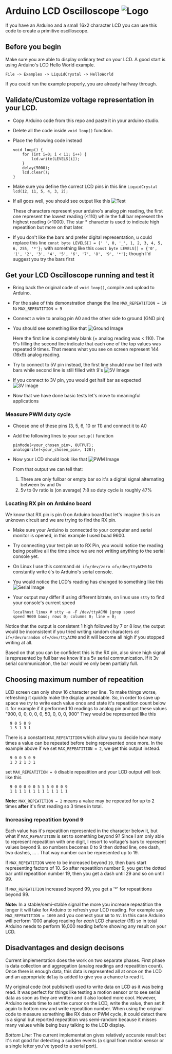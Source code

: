 # Arduino LCD Oscilloscope ![Logo](https://raw.githubusercontent.com/ramast/arduino-lcd-oscilloscope/master/images/serial_rx.jpg "Logo")

If you have an Arduino and a small 16x2 character LCD you can use this code to create a primitive oscilloscope.

## Before you begin
Make sure you are able to display ordinary text on your LCD. A good start is using Arduino's LCD Hello World example.

    File -> Examples -> LiquidCrystal -> HelloWorld

If you could run the example properly, you are already halfway through.

## Validate/Customize voltage representation in your LCD.
* Copy Arduino code from this repo and paste it in your arduino studio.
* Delete all the code inside `void loop()` function.
* Place the following code instead

      void loop() {
          for (int i=0; i < 11; i++) {
              lcd.write(LEVELS[i]);
          }
          delay(5000);
          lcd.clear();
      }
* Make sure you define the correct LCD pins in this line `LiquidCrystal lcd(12, 11, 5, 4, 3, 2);`
* If all goes well, you should see output like this
  ![Test](https://raw.githubusercontent.com/ramast/arduino-lcd-oscilloscope/master/images/test.jpg "Test Image")

  These characters represent your arduino's analog pin reading, the first one represent the lowest reading (<110) while the full bar represent the highest reading (>1000).
  The star \* character is used to indicate high repeatition but more on that later.

* If you don't like the bars and prefer digital representation, u could replace this line
  `const byte LEVELS[] = {' ', 0, '_', 1, 2, 3, 4, 5, 6, 255, '*'};`
  with something like this
  `const byte LEVELS[] = {'0', '1', '2', '3', '4', '5', '6', '7', '8', '9', '*'};`
  though I'd suggest you try the bars first

## Get your LCD Oscilloscope running and test it
* Bring back the original code of `void loop()`, compile and upload to Arduino.
* For the sake of this demonstration change the line `MAX_REPEATITION = 19` to `MAX_REPEATITION = 9`
* Connect a wire to analog pin A0 and the other side to ground (GND pin)
* You should see something like that
    ![Ground Image](https://raw.githubusercontent.com/ramast/arduino-lcd-oscilloscope/master/images/ground.jpg "LCD Image")
  
  Here the first line is completely blank (= analog reading was < 110). 
  The 9's filling the second line indicate that each one of the top values was repeated 9 times. That means what you see on screen represent 144 (16x9) analog reading.
* Try to connect to 5V pin instead, the first line should now be filled with bars while second line is still filled with  9's
  ![5V Image](https://raw.githubusercontent.com/ramast/arduino-lcd-oscilloscope/master/images/5v.jpg "5V LCD Image")
* If you connect to 3V pin, you would get half bar as expected
  ![3V Image](https://raw.githubusercontent.com/ramast/arduino-lcd-oscilloscope/master/images/3-3v.jpg "3V LCD Image")

* Now that we have done basic tests let's move to meaningful applications

### Measure PWM duty cycle
* Choose one of these pins (3, 5, 6, 10 or 11) and connect it to A0
* Add the following lines to your `setup()` function

      pinMode(<your_chosen_pin>, OUTPUT);
      analogWrite(<your_chosen_pin>, 128);

 * Now your LCD should look like that
   ![PWM Image](https://raw.githubusercontent.com/ramast/arduino-lcd-oscilloscope/master/images/pwm.jpg "PWM LCD Image")
   
   From that output we can tell that:
   1. There are only fullbar or empty bar so it's a digital signal alternating between 5v and 0v
   2. 5v to 0v ratio is (on average) 7:8 so duty cycle is roughly 47%

### Locating RX pin on Arduino board
We know that RX pin is pin 0 on Arduino board but let's imagine this is an unknown circuit and we are trying to find the RX pin.

* Make sure your Arduino is connected to your computer and serial monitor is opened, in this example I used buad 9600.
* Try connecting your test pin `A0` to RX Pin, you would notice the reading being positive all the time since we are not writing anything to the serial console yet.
* On Linux I use this command `dd if=/dev/zero of=/dev/ttyACM0` to constantly write `0`'s to Arduino's serial console.
* You would notice the LCD's reading has changed to something like this
  ![Serial Image](https://raw.githubusercontent.com/ramast/arduino-lcd-oscilloscope/master/images/serial_rx.jpg "Serial RX LCD Image")
* Your output may differ if using different bitrate, on linux use `stty` to find your console's current speed

      localhost linux # stty -a -F /dev/ttyACM0 |grep speed
      speed 9600 baud; rows 0; columns 0; line = 0;

Notice that the output is consistent 1 high followed by 7 or 8 low, the output would be inconsistent if you tried writing random characters `dd if=/dev/urandom of=/dev/ttyACM0` and it will become all high if you stopped writing at all.

Based on that you can be confident this is the RX pin, also since high signal is represented by full bar we know it's a 5v serial communication. If it 3v serial communication, the bar would've only been partially full.

## Choosing maximum number of repeatition
LCD screen can only show 16 character per line. To make things worse, refreshing it quickly make the display unreadable. So, in order to save up space we *try* to write each value once and state it's repeatition count below it. for example if it performed 10 readings to analog pin and got these values "900, 0, 0, 0, 0, 0, 50, 0, 0, 0, 900"
They would be represented like this

      9 0 5 0 9
      1 5 1 3 1

There is a constant `MAX_REPEATITION` which allow you to decide how many times a value can be repeated before being represented once more. In the example above if we set `MAX_REPEATITION = 2`, we get this output instead.

      9 0 0 5 0 9
      1 3 2 1 3 1

set `MAX_REPEATITION = 0` disable repeatition and your LCD output will look like this

      9 0 0 0 0 0 5 5 5 0 0 0 9
      1 1 1 1 1 1 1 1 1 1 1 1 1

__Note:__ `MAX_REPEATITION = 2` means a value may be repeated for up to 2 times **after** it's first reading so 3 times in total.

### Increasing repeatition byond 9
Each value has it's repeatition represented in the character below it, but what if `MAX_REPEATITION` is set to something beyond 9? Since I am only able to represent repeatition with one digit, I resort to voltage's bars to represent values beyond 9.
so numbers becomes 0 to 9 then dotted line, one dash, two dashes, ... . That way number can be represented up to 19.

If `MAX_REPEATITION` were to be increased beyond `19`, then bars start representing factors of 10.
So after repeatition number 9, you get the dotted bar until repeatition number 19, then you get a dash until 29 and so on until 99.

If `MAX_REPEATITION` increased beyond 99, you get a '\*' for repeatitions beyond 99.

__Note:__ In a stable/semi-stable signal the more you increase repeatition the longer it will take for Arduino to refresh your LCD reading. For example say `MAX_REPEATITION = 1000` and you connect your `A0` to `5V`. In this case Arduino will perform 1000 analog reading for *each* LCD character (16) so in total Arduino needs to perform 16,000 reading before showing any result on your LCD.

## Disadvantages and design decisons

Current implementation does the work on two separate phases. First phase is data collection and aggregation (analog readings and repeatition count). Once there is enough data, this data is represented all at once on the LCD and an appropriate `delay` is added to give you a chance to read it.

My original code (not published) used to write data on LCD as it was being read. It was perfect for things like testing a motion sensor or to see serial data as soon as they are written and it also looked more cool.
However, Arduino needs time to set the cursor on the LCD, write the value, then set it again to bottom row and write repeatition number. When using the original code to measure something like RX data or PWM cycle, it could detect there is a signal but reported repeatition was semi-random because it misses many values while being busy talking to the LCD display.

*Bottom Line:*
The current implementation gives relatively accurate result but it's not good for detecting a sudden events (a signal from motion sensor or a single letter you've typed to a serial port).
